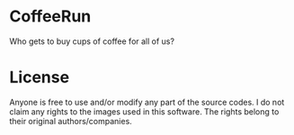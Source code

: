 CoffeeRun
=========

Who gets to buy cups of coffee for all of us?



License
=======

Anyone is free to use and/or modify any part of the source codes.
I do not claim any rights to the images used in this software. The rights belong to their original authors/companies.


